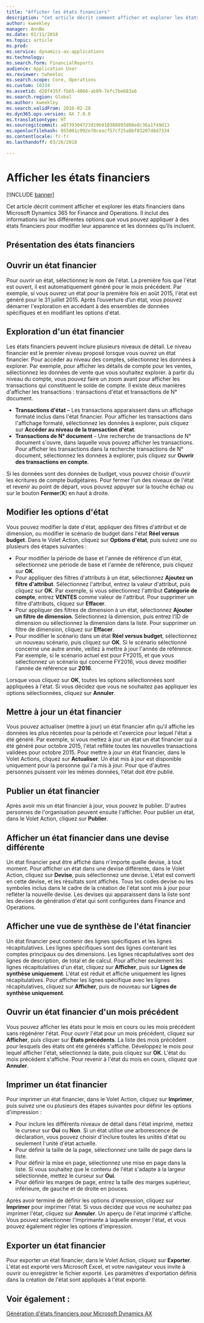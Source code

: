 ```yaml
---
title: "Afficher les états financiers"
description: "Cet article décrit comment afficher et explorer les états financiers dans Microsoft Dynamics 365 for Finance and Operations. Il inclut des informations sur les différentes options que vous pouvez appliquer à des états financiers pour modifier leur apparence et les données qu’ils incluent."
author: kweekley
manager: AnnBe
ms.date: 01/11/2018
ms.topic: article
ms.prod: 
ms.service: dynamics-ax-applications
ms.technology: 
ms.search.form: FinancialReports
audience: Application User
ms.reviewer: twheeloc
ms.search.scope: Core, Operations
ms.custom: 10334
ms.assetid: d20f435f-fb65-4068-ab09-7efc7be683a6
ms.search.region: Global
ms.author: kweekley
ms.search.validFrom: 2016-02-28
ms.dyn365.ops.version: AX 7.0.0
ms.translationtype: HT
ms.sourcegitcommit: a0739304723d19b910388893d08e8c36a1f49d13
ms.openlocfilehash: 055001c992e70ceacf57cf25a8bf83207d8d7334
ms.contentlocale: fr-fr
ms.lasthandoff: 03/26/2018

---
```


# <a name="view-financial-reports"></a>Afficher les états financiers

[!INCLUDE [banner](../includes/banner.md)]

Cet article décrit comment afficher et explorer les états financiers dans Microsoft Dynamics 365 for Finance and Operations. Il inclut des informations sur les différentes options que vous pouvez appliquer à des états financiers pour modifier leur apparence et les données qu’ils incluent.

<a name="financial-reporting-overview"></a>Présentation des états financiers
----------------------------

## <a name="open-a-financial-report"></a>Ouvrir un état financier
Pour ouvrir un état, sélectionnez le nom de l'état. La première fois que l'état est ouvert, il est automatiquement généré pour le mois précédent. Par exemple, si vous ouvrez un état pour la première fois en août 2015, l'état est généré pour le 31 juillet 2015. Après l’ouverture d’un état, vous pouvez démarrer l'exploration en accédant à des ensembles de données spécifiques et en modifiant les options d'état.

## <a name="drill-down-on-a-financial-report"></a>Exploration d'un état financier
Les états financiers peuvent inclure plusieurs niveaux de détail. Le niveau financier est le premier niveau proposé lorsque vous ouvrez un état financier. Pour accéder au niveau des comptes, sélectionnez les données à explorer. Par exemple, pour afficher les détails de compte pour les ventes, sélectionnez les données de vente que vous souhaitez explorer. à partir du niveau du compte, vous pouvez faire un zoom avant pour afficher les transactions qui constituent le solde de compte. Il existe deux manières d'afficher les transactions : transactions d'état et transactions de N° document.

-   **Transactions d'état** – Les transactions apparaissent dans un affichage formaté inclus dans l'état financier. Pour afficher les transactions dans l'affichage formaté, sélectionnez les données à explorer, puis cliquez sur **Accéder au niveau de la transaction d'état**.
-   **Transactions de N° document** – Une recherche de transactions de N° document s'ouvre, dans laquelle vous pouvez afficher les transactions. Pour afficher les transactions dans la recherche transactions de N° document, sélectionnez les données à explorer, puis cliquez sur **Ouvrir des transactions en compte**.

Si les données sont des données de budget, vous pouvez choisir d'ouvrir les écritures de compte budgétaires. Pour fermer l'un des niveaux de l'état et revenir au point de départ, vous pouvez appuyer sur la touche échap ou sur le bouton **Fermer**(**X**) en haut à droite.

## <a name="change-report-options"></a>Modifier les options d'état
Vous pouvez modifier la date d'état, appliquer des filtres d'attribut et de dimension, ou modifier le scénario de budget dans l'état **Réel versus budget**. Dans le Volet Action, cliquez sur **Options d'état**, puis suivez une ou plusieurs des étapes suivantes :

-   Pour modifier la période de base et l'année de référence d'un état, sélectionnez une période de base et l'année de référence, puis cliquez sur **OK**.
-   Pour appliquer des filtres d'attributs à un état, sélectionnez **Ajoutez un filtre d'attribut**. Sélectionnez l'attribut, entrez la valeur d'attribut, puis cliquez sur **OK**. Par exemple, si vous sélectionnez l'attribut **Catégorie de compte**, entrez **VENTES** comme valeur de l'attribut. Pour supprimer un filtre d'attributs, cliquez sur **Effacer**.
-   Pour appliquer des filtres de dimension à un état, sélectionnez **Ajouter un filtre de dimension**. Sélectionnez la dimension, puis entrez l'ID de dimension ou sélectionnez la dimension dans la liste. Pour supprimer un filtre de dimension, cliquez sur **Effacer**.
-   Pour modifier le scénario dans un état **Réel versus budget**, sélectionnez un nouveau scénario, puis cliquez sur **OK**. Si le scénario sélectionné concerne une autre année, veillez à mettre à jour l'année de référence. Par exemple, si le scénario actuel est pour FY2015, et que vous sélectionnez un scénario qui concerne FY2016, vous devez modifier l'année de référence sur **2016**.

Lorsque vous cliquez sur **OK**, toutes les options sélectionnées sont appliquées à l'état. Si vous décidez que vous ne souhaitez pas appliquer les options sélectionnées, cliquez sur **Annuler**.

## <a name="update-a-financial-report"></a>Mettre à jour un état financier
Vous pouvez actualiser (mettre à jour) un état financier afin qu'il affiche les données les plus récentes pour la période et l'exercice pour lequel l'état a été généré. Par exemple, si vous mettez à jour un état un état financier qui a été généré pour octobre 2015, l'état reflète toutes les nouvelles transactions validées pour octobre 2015. Pour mettre à jour un état financier, dans le Volet Actions, cliquez sur **Actualiser**. Un état mis à jour est disponible uniquement pour la personne qui l'a mis à jour. Pour que d'autres personnes puissent voir les mêmes données, l'état doit être publié.

## <a name="publish-a-financial-report"></a>Publier un état financier
Après avoir mis un état financier à jour, vous pouvez le publier. D'autres personnes de l'organisation peuvent ensuite l'afficher. Pour publier un état, dans le Volet Action, cliquez sur **Publier**.

## <a name="display-a-financial-report-in-a-different-currency"></a>Afficher un état financier dans une devise différente
Un état financier peut être affiché dans n'importe quelle devise, à tout moment. Pour afficher un état dans une devise différente, dans le Volet Action, cliquez sur **Devise**, puis sélectionnez une devise. L'état est converti en cette devise, et les résultats sont affichés. Tous les codes devise ou les symboles inclus dans le cadre de la création de l'état sont mis à jour pour refléter la nouvelle devise. Les devises qui apparaissent dans la liste sont les devises de génération d'état qui sont configurées dans Finance and Operations.

## <a name="display-a-summarized-view-of-the-financial-report"></a>Afficher une vue de synthèse de l'état financier
Un état financier peut contenir des lignes spécifiques et les lignes récapitulatives. Les lignes spécifiques sont des lignes contenant les comptes principaux ou des dimensions. Les lignes récapitulatives sont des lignes de description, de total et de calcul. Pour afficher seulement les lignes récapitulatives d'un état, cliquez sur **Afficher**, puis sur **Lignes de synthèse uniquement**. L'état est réduit et affiche uniquement les lignes récapitulatives. Pour afficher les lignes spécifique avec les lignes récapitulatives, cliquez sur **Afficher**, puis de nouveau sur **Lignes de synthèse uniquement**.

## <a name="open-a-financial-report-from-a-previous-month"></a>Ouvrir un état financier d'un mois précédent
Vous pouvez afficher les états pour le mois en cours ou les mois précédent sans régénérer l'état. Pour ouvrir l'état pour un mois précédent, cliquez sur **Afficher**, puis cliquer sur **États précédents**. La liste des mois précédent pour lesquels des états ont été générés s'affiche. Développez le mois pour lequel afficher l'état, sélectionnez la date, puis cliquez sur **OK**. L'état du mois précédent s'affiche. Pour revenir à l'état du mois en cours, cliquez que **Annuler**.

## <a name="print-a-financial-report"></a>Imprimer un état financier
Pour imprimer un état financier, dans le Volet Action, cliquez sur **Imprimer**, puis suivez une ou plusieurs des étapes suivantes pour définir les options d'impression :

-   Pour inclure les différents niveaux de détail dans l'état imprimé, mettez le curseur sur **Oui** ou **Non**. Si un état utilise une arborescence de déclaration, vous pouvez choisir d'inclure toutes les unités d'état ou seulement l'unité d'état actuelle.
-   Pour définir la taille de la page, sélectionnez une taille de page dans la liste.
-   Pour définir la mise en page, sélectionnez une mise en page dans la liste. Si vous souhaitez que le contenu de l'état s'adapte à la largeur sélectionnée, mettez le curseur sur **Oui**.
-   Pour définir les marges de page, entrez la taille des marges supérieur, inférieure, de gauche et de droite en pouces.

Après avoir terminé de définir les options d'impression, cliquez sur **Imprimer** pour imprimer l'état. Si vous décidez que vous ne souhaitez pas imprimer l'état, cliquez sur **Annuler**. Un aperçu de l'état imprimé s'affiche. Vous pouvez sélectionner l'imprimante à laquelle envoyer l'état, et vous pouvez également régler les options d'impression.

## <a name="export-a-financial-report"></a>Exporter un état financier
Pour exporter un état financier, dans le Volet Action, cliquez sur **Exporter**. L'état est exporté vers Microsoft Excel, et votre navigateur vous invite à ouvrir ou enregistrer le fichier exporté. Les paramètres d'exportation définis dans la création de l'état sont appliqués à l'état exporté.    

<a name="see-also"></a>Voir également :
--------

[Génération d'états financiers pour Microsoft Dynamics AX](../../dev-itpro/analytics/financial-reporting-intro.md)





